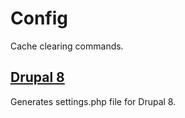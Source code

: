 # Config
Cache clearing commands.
<!--TOC-->
## [Drupal 8](config_generate-drupal8/README.md)
Generates settings.php file for Drupal 8.
<!--ENDTOC-->

<!--ROLEVARS-->
<!--ENDROLEVARS-->
